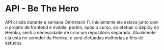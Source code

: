 # API - Be The Hero

API criada durante a semana Omnstack 11. Iniciamente ela estava junto com o projeto de frontend e mobile, porém, após o curso, ao efetuar o deploy no Heroku, senti a necessidade de criar um repositório separado.
Atualmente ela está no servidor da Heroku, e será efetuadas melhorias a fins de estudos.
